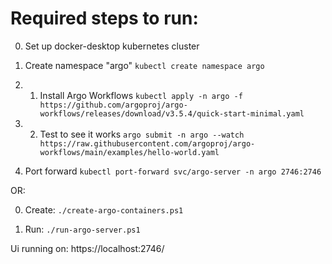 # Required steps to run:
0. Set up docker-desktop kubernetes cluster

1. Create namespace "argo"
`kubectl create namespace argo`

2. 1. Install Argo Workflows
`kubectl apply -n argo -f https://github.com/argoproj/argo-workflows/releases/download/v3.5.4/quick-start-minimal.yaml`

2. 2. Test to see it works
`argo submit -n argo --watch https://raw.githubusercontent.com/argoproj/argo-workflows/main/examples/hello-world.yaml`

3. Port forward
`kubectl port-forward svc/argo-server -n argo 2746:2746`

OR:

0. Create:
`./create-argo-containers.ps1`

1. Run:
`./run-argo-server.ps1`

Ui running on: https://localhost:2746/